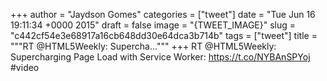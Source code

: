 
+++
author = "Jaydson Gomes"
categories = ["tweet"]
date = "Tue Jun 16 19:11:34 +0000 2015"
draft = false
image = "{TWEET_IMAGE}"
slug = "c442cf54e3e68917a16cb648dd30e64dca3b714b"
tags = ["tweet"]
title = """RT @HTML5Weekly: Supercha..."""
+++
RT @HTML5Weekly: Supercharging Page Load with Service Worker: https://t.co/NYBAnSPYoj #video
